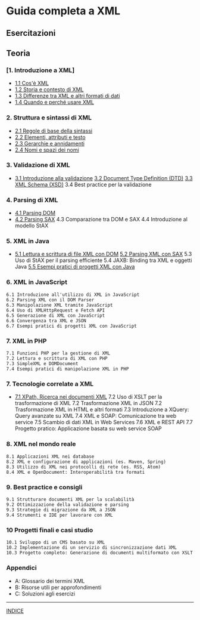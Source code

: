 # Guida completa a XML 

## Esercitazioni

## Teoria
### [1. Introduzione a XML] 
  - [1.1 Cos'è XML](<01.1 Cos'è XML.md>)
  - [1.2 Storia e contesto di XML](<01.2 Storia e contesto di XML.md>)
  - [1.3 Differenze tra XML e altri formati di dati](<01.3 Differenze tra XML e altri formati di dati.md>)
  - [1.4 Quando e perché usare XML](<01.4 Quando e perché usare XML.md>)

### 2. Struttura e sintassi di XML
  - [2.1 Regole di base della sintassi](<02.1 Regole di base della sintassi.md>)
  - [2.2 Elementi, attributi e testo](<02.2 Elementi, attributi e testo.md>)
  - [2.3 Gerarchie e annidamenti](<02.3 Gerarchie e annidamenti.md>)
  - [2.4 Nomi e spazi dei nomi](<02.4 Nomi e spazi dei nomi.md>)

### 3. Validazione di XML
  - [3.1 Introduzione alla validazione](<03.1 Introduzione alla validazione.md>)
    [3.2 Document Type Definition (DTD)](<3.2 Document Type Definition (DTD).md>)
    [3.3 XML Schema (XSD)](<3.3 XML Schema (XSD).md>)
    3.4 Best practice per la validazione

### 4. Parsing di XML
  - [4.1 Parsing DOM](<04.1 Parsing DOM.md>)
  - [4.2 Parsing SAX](<04.2 Parsing SAX.md>)
    4.3 Comparazione tra DOM e SAX
    4.4 Introduzione al modello StAX

### 5. XML in Java
  - [5.1 Lettura e scrittura di file XML con DOM](<05.1 Lettura e scrittura di file XML con DOM.md>)
    [5.2 Parsing XML con SAX](<5.2 Parsing XML con SAX.md>)
    5.3 Uso di StAX per il parsing efficiente
    5.4 JAXB: Binding tra XML e oggetti Java
    [5.5 Esempi pratici di progetti XML con Java](<5.5 Esempi pratici di progetti XML con Java.md>)

### 6. XML in JavaScript
    6.1 Introduzione all'utilizzo di XML in JavaScript
    6.2 Parsing XML con il DOM Parser
    6.3 Manipolazione XML tramite JavaScript
    6.4 Uso di XMLHttpRequest e Fetch API
    6.5 Generazione di XML con JavaScript
    6.6 Convergenza tra XML e JSON
    6.7 Esempi pratici di progetti XML con JavaScript

### 7. XML in PHP
    7.1 Funzioni PHP per la gestione di XML
    7.2 Lettura e scrittura di XML con PHP
    7.3 SimpleXML e DOMDocument
    7.4 Esempi pratici di manipolazione XML in PHP

### 7. Tecnologie correlate a XML
  - [7.1 XPath, Ricerca nei documenti XML](<07.1 XPath, Ricerca nei documenti XML.md>)
    7.2 Uso di XSLT per la trasformazione di XML
    7.2 Trasformazione XML in JSON
    7.2 Trasformazione XML in HTML e altri formati
    7.3 Introduzione a XQuery: Query avanzate su XML
    7.4 XML e SOAP: Comunicazione tra web service
    7.5 Scambio di dati XML in Web Services
    7.6 XML e REST API
    7.7 Progetto pratico: Applicazione basata su web service SOAP

### 8. XML nel mondo reale
    8.1 Applicazioni XML nei database
    8.2 XML e configurazione di applicazioni (es. Maven, Spring)
    8.3 Utilizzo di XML nei protocolli di rete (es. RSS, Atom)
    8.4 XML e OpenDocument: Interoperabilità tra formati

### 9. Best practice e consigli
    9.1 Strutturare documenti XML per la scalabilità
    9.2 Ottimizzazione della validazione e parsing
    9.3 Strategie di migrazione da XML a JSON
    9.4 Strumenti e IDE per lavorare con XML

### 10 Progetti finali e casi studio
    10.1 Sviluppo di un CMS basato su XML
    10.2 Implementazione di un servizio di sincronizzazione dati XML
    10.3 Progetto completo: Generazione di documenti multiformato con XSLT

### Appendici
- A: Glossario dei termini XML
- B: Risorse utili per approfondimenti
- C: Soluzioni agli esercizi

---

[INDICE](../README.md)